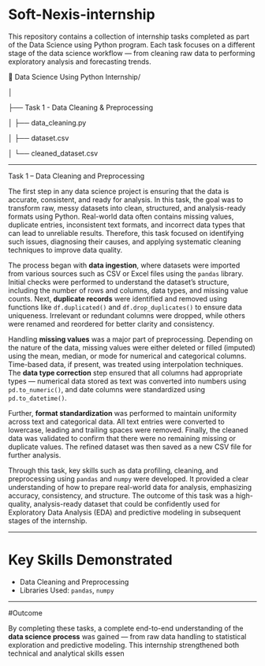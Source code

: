 # Soft-Nexis-internship
This repository contains a collection of internship tasks completed as part of the Data Science using Python program. Each task focuses on a different stage of the data science workflow — from cleaning raw data to performing exploratory analysis and forecasting trends.

📁 Data Science Using Python Internship/

│

├── Task 1 - Data Cleaning & Preprocessing

│   ├── data_cleaning.py

│   ├── dataset.csv

│   └── cleaned_dataset.csv

---

Task 1 – Data Cleaning and Preprocessing

The first step in any data science project is ensuring that the data is accurate, consistent, and ready for analysis. In this task, the goal was to transform raw, messy datasets into clean, structured, and analysis-ready formats using Python. Real-world data often contains missing values, duplicate entries, inconsistent text formats, and incorrect data types that can lead to unreliable results. Therefore, this task focused on identifying such issues, diagnosing their causes, and applying systematic cleaning techniques to improve data quality.

The process began with **data ingestion**, where datasets were imported from various sources such as CSV or Excel files using the `pandas` library. Initial checks were performed to understand the dataset’s structure, including the number of rows and columns, data types, and missing value counts. Next, **duplicate records** were identified and removed using functions like `df.duplicated()` and `df.drop_duplicates()` to ensure data uniqueness. Irrelevant or redundant columns were dropped, while others were renamed and reordered for better clarity and consistency.

Handling **missing values** was a major part of preprocessing. Depending on the nature of the data, missing values were either deleted or filled (imputed) using the mean, median, or mode for numerical and categorical columns. Time-based data, if present, was treated using interpolation techniques. The **data type correction** step ensured that all columns had appropriate types — numerical data stored as text was converted into numbers using `pd.to_numeric()`, and date columns were standardized using `pd.to_datetime()`.

Further, **format standardization** was performed to maintain uniformity across text and categorical data. All text entries were converted to lowercase, leading and trailing spaces were removed. Finally, the cleaned data was validated to confirm that there were no remaining missing or duplicate values. The refined dataset was then saved as a new CSV file for further analysis.

Through this task, key skills such as data profiling, cleaning, and preprocessing using `pandas` and `numpy` were developed. It provided a clear understanding of how to prepare real-world data for analysis, emphasizing accuracy, consistency, and structure. The outcome of this task was a high-quality, analysis-ready dataset that could be confidently used for Exploratory Data Analysis (EDA) and predictive modeling in subsequent stages of the internship.

---

# Key Skills Demonstrated

* Data Cleaning and Preprocessing
* Libraries Used: `pandas`, `numpy`

---

#Outcome

By completing these tasks, a complete end-to-end understanding of the **data science process** was gained — from raw data handling to statistical exploration and predictive modeling.
This internship strengthened both technical and analytical skills essen
